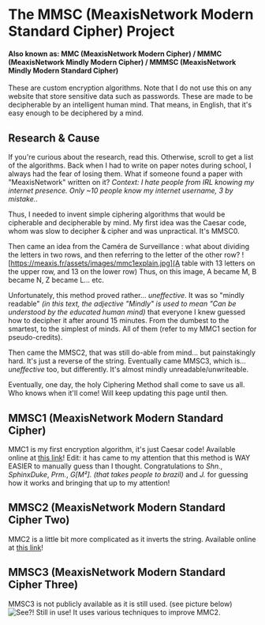 # The MMSC (MeaxisNetwork Modern Standard Cipher) Project
#### Also known as: MMC (MeaxisNetwork Modern Cipher) / MMMC (MeaxisNetwork Mindly Modern Cipher) / MMMSC (MeaxisNetwork Mindly Modern Standard Cipher)
These are custom encryption algorithms. Note that I do not use this on any website that store sensitive data such as passwords.
These are made to be decipherable by an intelligent human mind. That means, in English, that it's easy enough to be deciphered by a mind.

## Research & Cause
If you're curious about the research, read this. Otherwise, scroll to get a list of the algorithms.
Back when I had to write on paper notes during school, I always had the fear of losing them. What if someone found a paper with "MeaxisNetwork" written on it? *Context: I hate people from IRL knowing my internet presence. Only ~10 people know my internet username, 3 by mistake.*.

Thus, I needed to invent simple ciphering algorithms that would be cipherable and decipherable by mind. My first idea was the Caesar code, whom was slow to decipher & cipher and was unpractical. It's MMSC0.

Then came an idea from the Caméra de Surveillance : what about dividing the letters in two rows, and then referring to the letter of the other row?
![https://meaxis.fr/assets/images/mmc1explain.jpg](A table with 13 letters on the upper row, and 13 on the lower row)
Thus, on this image, A became M, B became N, Z became L... etc.

Unfortunately, this method proved rather... *uneffective*. It was so "mindly readable" *(in this text, the adjective "Mindly" is used to mean "Can be understood by the educated human mind)* that everyone I knew guessed how to decipher it after around 15 minutes. From the dumbest to the smartest, to the simplest of minds. All of them (refer to my MMC1 section for pseudo-credits).

Then came the MMSC2, that was still do-able from mind... but painstakingly hard. It's just a reverse of the string.
Eventually came MMSC3, which is... *uneffective* too, but differently. It's almost mindly unreadable/unwriteable. 

Eventually, one day, the holy Ciphering Method shall come to save us all. Who knows when it'll come! Will keep updating this page until then.

## MMSC1 (MeaxisNetwork Modern Standard Cipher)
MMC1 is my first encryption algorithm, it's just Caesar code! Available online at [this link](https://meaxis.fr/projects/cipher)!
Edit: it has came to my attention that this method is WAY EASIER to manually guess than I thought. Congratulations to *Shn.*, *SphinxDuke*, *Prm.*, *G[M²]. (that takes people to brazil)* and *J.* for guessing how it works and bringing that up to my attention!

## MMSC2 (MeaxisNetwork Modern Standard Cipher Two)
MMC2 is a little bit more complicated as it inverts the string. Available online at [this link](https://meaxis.fr/projects/cipher/cipher2.php)!

## MMSC3 (MeaxisNetwork Modern Standard Cipher Three)
MMSC3 is not publicly available as it is still used. (see picture below)
![See?! Still in use!](https://meaxis.fr/snooy.jpg) 
It uses various techniques to improve MMC2. 
